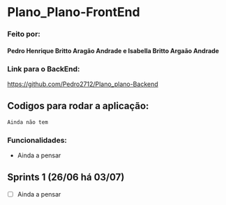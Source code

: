 # Plano_Plano-FrontEnd

### Feito por:
#### Pedro Henrique Britto Aragão Andrade e Isabella Britto Argaão Andrade

### Link para o BackEnd:
https://github.com/Pedro2712/Plano_plano-Backend

## Codigos para rodar a aplicação: 

```cmd
Ainda não tem
```

### Funcionalidades:
- Ainda a pensar


## Sprints 1 (26/06 há 03/07)
- [ ] Ainda a pensar
